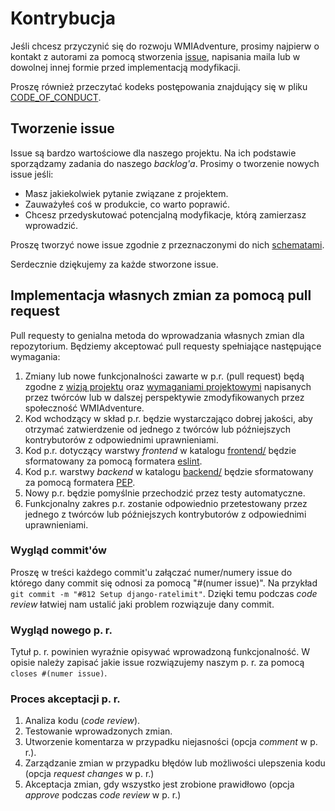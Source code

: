 # Kontrybucja

Jeśli chcesz przyczynić się do rozwoju WMIAdventure, prosimy najpierw o kontakt z autorami za pomocą stworzenia [issue](https://github.com/emkarcinos/WMIAdventure/issues/new/choose), napisania maila lub w dowolnej innej formie przed implementacją modyfikacji.

Proszę również przeczytać kodeks postępowania znajdujący się w pliku [CODE_OF_CONDUCT](https://github.com/emkarcinos/WMIAdventure/blob/main/CODE_OF_CONDUCT).

## Tworzenie issue

Issue są bardzo wartościowe dla naszego projektu. Na ich podstawie sporządzamy zadania do naszego *backlog'a*.
Prosimy o tworzenie nowych issue jeśli:

- Masz jakiekolwiek pytanie związane z projektem.
- Zauważyłeś coś w produkcie, co warto poprawić.
- Chcesz przedyskutować potencjalną modyfikacje, którą zamierzasz wprowadzić.

Proszę tworzyć nowe issue zgodnie z przeznaczonymi do nich [schematami](https://github.com/emkarcinos/WMIAdventure/issues/new/choose).  

Serdecznie dziękujemy za każde stworzone issue.

## Implementacja własnych zmian za pomocą pull request 

Pull requesty to genialna metoda do wprowadzania własnych zmian dla repozytorium.
Będziemy akceptować pull requesty spełniające następujące wymagania:

1. Zmiany lub nowe funkcjonalności zawarte w p.r. (pull request) będą zgodne z [wizją projektu](https://github.com/emkarcinos/WMIAdventure/blob/main/docs/vision.md) oraz [wymaganiami projektowymi](https://github.com/emkarcinos/WMIAdventure/blob/main/docs/project-requirements.md) napisanych przez twórców lub w dalszej perspektywie zmodyfikowanych przez społeczność WMIAdventure.
2. Kod wchodzący w skład p.r. będzie wystarczająco dobrej jakości, aby otrzymać zatwierdzenie od jednego z twórców lub późniejszych kontrybutorów z odpowiednimi uprawnieniami.
3. Kod p.r. dotyczący warstwy *frontend* w katalogu [frontend/](https://github.com/emkarcinos/WMIAdventure/tree/main/WMIAdventure/frontend) będzie sformatowany za pomocą formatera [eslint](https://eslint.org/).
3. Kod p.r. warstwy *backend* w katalogu [backend/](https://github.com/emkarcinos/WMIAdventure/tree/main/WMIAdventure/backend) będzie sformatowany za pomocą formatera [PEP](https://pypi.org/project/autopep8/).
4. Nowy p.r. będzie pomyślnie przechodzić przez testy automatyczne.
5. Funkcjonalny zakres p.r. zostanie odpowiednio przetestowany przez jednego z twórców lub późniejszych kontrybutorów z odpowiednimi uprawnieniami.

### Wygląd commit'ów

Proszę w treści każdego commit'u załączać numer/numery issue do którego dany commit się odnosi za pomocą "#(numer issue)".
Na przykład `git commit -m "#812 Setup django-ratelimit"`. 
Dzięki temu podczas *code review* łatwiej nam ustalić jaki problem rozwiązuje dany commit.

### Wygląd nowego p. r.

Tytuł p. r. powinien wyraźnie opisywać wprowadzoną funkcjonalność.
W opisie należy zapisać jakie issue rozwiązujemy naszym p. r. za pomocą `closes #(numer issue)`.

### Proces akceptacji p. r.

1. Analiza kodu (*code review*).
2. Testowanie wprowadzonych zmian.
3. Utworzenie komentarza w przypadku niejasności (opcja *comment* w p. r.).
4. Zarządzanie zmian w przypadku błędów lub możliwości ulepszenia kodu (opcja *request changes* w p. r.)
5. Akceptacja zmian, gdy wszystko jest zrobione prawidłowo (opcja *approve* podczas *code review* w p. r.)
